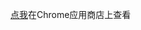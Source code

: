 <!--
 * @Description: 
 * @Author: 14K
 * @Date: 2023-11-18 14:26:38
 * @LastEditTime: 2023-11-18 14:28:01
 * @LastEditors: 14K
-->
<a href="https://chromewebstore.google.com/detail/bili-ads-remove/lkbhpmkdbfpalgbckhnjlpjdoogboofb?hl=zh-CN">点我</a>在Chrome应用商店上查看